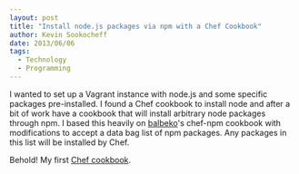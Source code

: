```yaml
---
layout: post
title: "Install node.js packages via npm with a Chef Cookbook"
author: Kevin Sookocheff
date: 2013/06/06
tags: 
  - Technology
  - Programming
---
```


I wanted to set up a Vagrant instance with node.js and some specific packages pre-installed. I found a Chef cookbook to install node and after a bit of work have a cookbook that will install arbitrary node packages through npm.  I based this heavily on [balbeko][2]'s chef-npm cookbook with modifications to accept a data bag list of npm packages. Any packages in this list will be installed by Chef.

 [1]: http://www.opscode.com/chef/
 [2]: https://github.com/balbeko/chef-npm

Behold! My first [Chef cookbook][3].

 [3]: https://github.com/soofaloofa/chef-npm-package-install
